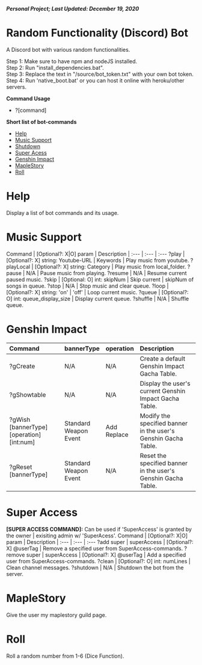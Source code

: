 ***Personal Project; Last Updated: December 19, 2020***
# Random Functionality (Discord) Bot #
A Discord bot with various random functionalities.

Step 1: Make sure to have npm and nodeJS installed.<br/>
Step 2: Run "install_dependencies.bat".<br/>
Step 3: Replace the text in "/source/bot_token.txt" with your own bot token.<br/>
Step 4: Run 'native_boot.bat' or you can host it online with heroku/other servers.<br/>

**Command Usage**
- \?\[command\]

**Short list of bot-commands**
- [Help](#Help)
- [Music Support](#Music-Support)
- [Shutdown](#Shutdown)
- [Super Acess](#Super-Access)
- [Genshin Impact](#Genshin-Impact)
- [MapleStory](#MapleStory)
- [Roll](#Roll)

# Help #
Display a list of bot commands and its usage.

# Music Support #
Command | \[Optional?: X|O\] param | Description
| :--- | :--- | :---
?play         | \[Optional?: X\] string: Youtube-URL \| Keywords   | Play music from youtube.
?playLocal    | \[Optional?: X\] string: Category                  | Play music from local_folder.
?pause        | N/A                                                | Pause music from playing.
?resume       | N/A                                                | Resume current paused music.
?skip         | \[Optional: O\] int: skipNum                       | Skip current \| skipNum of songs in queue.
?stop         | N/A                                                | Stop music and clear queue.
?loop         | \[Optional?: X\] string: 'on' \| 'off'             | Loop current music.
?queue        | \[Optional?: O\] int: queue_display_size           | Display current queue.
?shuffle      | N/A                                                | Shuffle queue.

# Genshin Impact #
Command | bannerType | operation | Description
| :--- | :--- | :--- | :---
?gCreate | N/A | N/A | Create a default Genshin Impact Gacha Table.
?gShowtable | N/A | N/A | Display the user's current Genshin Impact Gacha Table.
?gWish \[bannerType\] \[operation\] \[int:num\] | Standard<br/>Weapon<br/>Event | Add<br/>Replace | Modify the specified banner in the user's Genshin Gacha Table.
?gReset \[bannerType\] | Standard<br/>Weapon<br/>Event | N/A | Reset the specified banner in the user's Genshin Gacha Table.

# Super Access #
**\[SUPER ACCESS COMMAND\]:** Can be used if 'SuperAccess' is granted by the owner \| exisiting admin w/ 'SuperAcess'.
Command | \[Optional?: X|O\] param | Description
| :--- | :--- | :---
?add super \| superAccess | \[Optional?: X\] @userTag | Remove a specified user from SuperAccess-commands.
?remove super \| superAccess | \[Optional?: X\] @userTag | Add a specified user from SuperAccess-commands.
?clean | \[Optional?: O\] int: numLines | Clean channel messages.
?shutdown | N/A | Shutdown the bot from the server.

# MapleStory #
Give the user my maplestory guild page.

# Roll #
Roll a random number from 1-6 (Dice Function).
